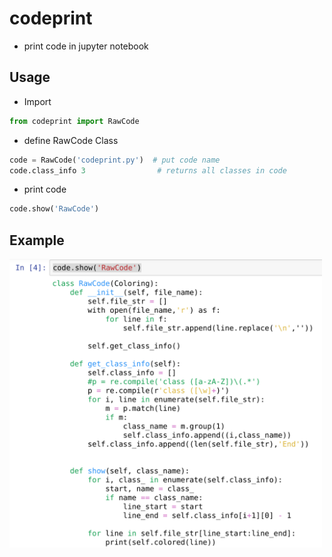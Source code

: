 # codeprint
- print code in jupyter notebook


## Usage
- Import
```python
from codeprint import RawCode
```
- define RawCode Class
```python
code = RawCode('codeprint.py')  # put code name
code.class_info 3                # returns all classes in code
```

- print code
```python
code.show('RawCode')
```

## Example
<img src="https://github.com/Kanghyun-Kim/codeprint/blob/main/Example.png" width="500"/>
